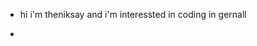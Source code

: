 - hi i'm theniksay and i'm interessted in coding in gernall

- 
<!---
theniksay/theniksay is a ✨ special ✨ repository because its `README.md` (this file) appears on your GitHub profile.
You can click the Preview link to take a look at your changes.
--->
